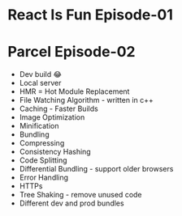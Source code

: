 # React Is Fun Episode-01

# Parcel Episode-02
- Dev build 😂
- Local server
- HMR = Hot Module Replacement 
- File Watching Algorithm - written in c++
- Caching - Faster Builds
- Image Optimization
- Minification
- Bundling
- Compressing
- Consistency Hashing
- Code Splitting
- Differential Bundling - support older browsers
- Error Handling
- HTTPs
- Tree Shaking - remove unused code
- Different dev and prod bundles

